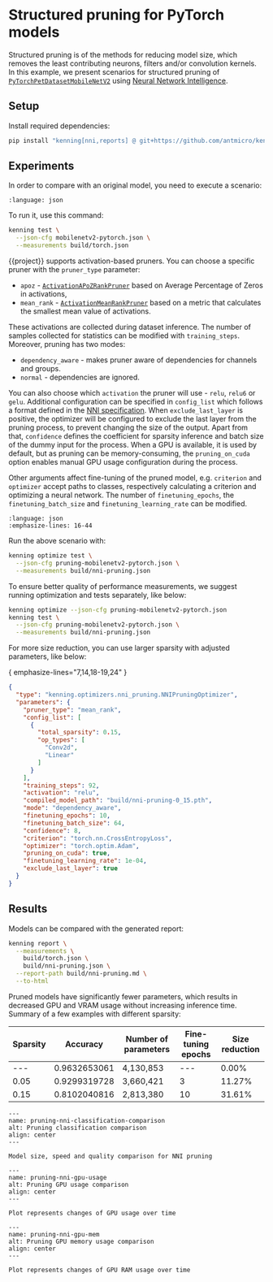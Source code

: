 # Structured pruning for PyTorch models

Structured pruning is of the methods for reducing model size, which removes the least contributing neurons, filters and/or convolution kernels.
In this example, we present scenarios for structured pruning of [`PyTorchPetDatasetMobileNetV2`](https://github.com/antmicro/kenning/blob/main/kenning/modelwrappers/classification/pytorch_pet_dataset.py) using [Neural Network Intelligence](https://github.com/microsoft/nni).

## Setup

Install required dependencies:

```bash
pip install "kenning[nni,reports] @ git+https://github.com/antmicro/kenning.git"
```

## Experiments

In order to compare with an original model, you need to execute a scenario:

```{literalinclude} ../scripts/jsonconfigs/mobilenetv2-pytorch.json save-as=mobilenetv2-pytorch.json
:language: json
```

To run it, use this command:

```bash
kenning test \
  --json-cfg mobilenetv2-pytorch.json \
  --measurements build/torch.json
```

{{project}} supports activation-based pruners. 
You can choose a specific pruner with the `pruner_type` parameter:

* `apoz` - [`ActivationAPoZRankPruner`](https://nni.readthedocs.io/en/v2.5/Compression/v2_pruning_algo.html#activation-apoz-rank-pruner) based on Average Percentage of Zeros in activations,
* `mean_rank` - [`ActivationMeanRankPruner`](https://nni.readthedocs.io/en/v2.5/Compression/v2_pruning_algo.html#activation-mean-rank-pruner) based on a metric that calculates the smallest mean value of activations.

These activations are collected during dataset inference. 
The number of samples collected for statistics can be modified with `training_steps`.
Moreover, pruning has two modes:

* `dependency_aware` - makes pruner aware of dependencies for channels and groups.
* `normal` - dependencies are ignored.

You can also choose which `activation` the pruner will use - `relu`, `relu6` or `gelu`.
Additional configuration can be specified in `config_list` which follows a format defined in the [NNI specification](https://nni.readthedocs.io/en/stable/compression/config_list.html#pruning-specific-configuration-keys).
When `exclude_last_layer` is positive, the optimizer will be configured to exclude the last layer from the pruning process, to prevent changing the size of the output.
Apart from that, `confidence` defines the coefficient for sparsity inference and batch size of the dummy input for the process.
When a GPU is available, it is used by default, but as pruning can be memory-consuming, the `pruning_on_cuda` option enables manual GPU usage configuration during the process.

Other arguments affect fine-tuning of the pruned model, e.g. `criterion` and `optimizer` accept paths to classes, respectively calculating a criterion and optimizing a neural network.
The number of `finetuning_epochs`, the `finetuning_batch_size` and `finetuning_learning_rate` can be modified.

```{literalinclude} ../scripts/jsonconfigs/pruning-mobilenetv2-pytorch.json save-as=pruning-mobilenetv2-pytorch.json
:language: json
:emphasize-lines: 16-44
```

Run the above scenario with:

```bash
kenning optimize test \
  --json-cfg pruning-mobilenetv2-pytorch.json \
  --measurements build/nni-pruning.json
```

To ensure better quality of performance measurements, we suggest running optimization and tests separately, like below:

```bash test-skip
kenning optimize --json-cfg pruning-mobilenetv2-pytorch.json
kenning test \
  --json-cfg pruning-mobilenetv2-pytorch.json \
  --measurements build/nni-pruning.json
```

For more size reduction, you can use larger sparsity with adjusted parameters, like below:

{ emphasize-lines="7,14,18-19,24" }
```json
{
  "type": "kenning.optimizers.nni_pruning.NNIPruningOptimizer",
  "parameters": {
    "pruner_type": "mean_rank",
    "config_list": [
      {
        "total_sparsity": 0.15,
        "op_types": [
          "Conv2d",
          "Linear"
        ]
      }
    ],
    "training_steps": 92,
    "activation": "relu",
    "compiled_model_path": "build/nni-pruning-0_15.pth",
    "mode": "dependency_aware",
    "finetuning_epochs": 10,
    "finetuning_batch_size": 64,
    "confidence": 8,
    "criterion": "torch.nn.CrossEntropyLoss",
    "optimizer": "torch.optim.Adam",
    "pruning_on_cuda": true,
    "finetuning_learning_rate": 1e-04,
    "exclude_last_layer": true
  }
}
```

## Results

Models can be compared with the generated report:

```bash
kenning report \
  --measurements \
    build/torch.json \
    build/nni-pruning.json \
  --report-path build/nni-pruning.md \
  --to-html
```

Pruned models have significantly fewer parameters, which results in decreased GPU and VRAM usage without increasing inference time.
Summary of a few examples with different sparsity:

| Sparsity      | Accuracy     | Number of parameters | Fine-tuning epochs | Size reduction |
|---------------|--------------|----------------------|--------------------|----------------|
| ---           | 0.9632653061 |            4,130,853 |                --- |          0.00% |
| 0.05          | 0.9299319728 |            3,660,421 |                  3 |         11.27% |
| 0.15          | 0.8102040816 |            2,813,380 |                 10 |         31.61% |

```{figure} ../img/pruning-nni-classification-comparison.*
---
name: pruning-nni-classification-comparison
alt: Pruning classification comparison
align: center
---

Model size, speed and quality comparison for NNI pruning
```

```{figure} ../img/pruning-nni-gpu-usage-comparison.*
---
name: pruning-nni-gpu-usage
alt: Pruning GPU usage comparison
align: center
---

Plot represents changes of GPU usage over time
```

```{figure} ../img/pruning-nni-gpu-mem-comparison.*
---
name: pruning-nni-gpu-mem
alt: Pruning GPU memory usage comparison
align: center
---

Plot represents changes of GPU RAM usage over time
```

